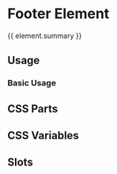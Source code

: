 <script setup>
import {inject} from "vue";
const element = inject("manifest").for("page", "footer");
</script>

# Footer Element

{{ element.summary }}

## Usage

### Basic Usage

<demo>
  <page-footer>
  </page-footer>
</demo>

## CSS Parts

<declaration :rows="element.cssParts" />

## CSS Variables

<declaration :rows="element.cssProperties" />

## Slots

<declaration :rows="element.slots" />